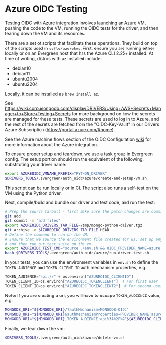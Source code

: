 # Azure OIDC Testing

Testing OIDC with Azure integration involves launching an Azure VM,
pushing the code to the VM, running the OIDC tests for the driver,
and then tearing down the VM and its resources.

There are a set of scripts that facilitate these operations.
They build on top of the scripts used in `csfle/azurekms`.
First, ensure you are running either locally or on an Evergreen host
that has the Azure CLI 2.25+ installed.  At time of writing, distros with `az` installed include:

- debian10
- debian11
- ubuntu2004
- ubuntu2204

Locally, it can be installed as `brew install az`.

See https://wiki.corp.mongodb.com/display/DRIVERS/Using+AWS+Secrets+Manager+to+Store+Testing+Secrets for more background
on how the secrets are managed for these tests.  These secrets are used to log in to Azure, and the 
rest of the secrets are fetched from the "OIDC-Key-Vault" in our Drivers Azure Subscription (https://portal.azure.com/#home).

See the Azure machine flows section of the OIDC Configuration [wiki](https://wiki.corp.mongodb.com/display/ENG/OIDC+Configuration#OIDCConfiguration-ServiceAccounts/ManagedIdentities/MachineFlows) for more information
about the Azure integration.

To ensure proper setup and teardown, we use a task group in Evergreen config.  The setup portion 
should run the equivalent of the following, substituting your driver name:

```bash
export AZUREOIDC_VMNAME_PREFIX="PYTHON_DRIVER"
$DRIVERS_TOOLS/.evergreen/auth_oidc/azure/create-and-setup-vm.sh
```

This script can be run locally or in CI.  The script also runs a self-test on the VM using the Python driver.

Next, compile/build and bundle our driver and test code, and run the test:

```bash
# Prep the source tarball - first make sure the patch changes are committed before using `git archive`.
git add .
git commit -m "add files"
export AZUREOIDC_DRIVERS_TAR_FILE=/tmp/mongo-python-driver.tgz
git archive -o $AZUREOIDC_DRIVERS_TAR_FILE HEAD
# Define the command to run on the VM.
# Ensure that we source the environment file created for us, set up any other variables we need,
# and then run our test suite on the vm.
export AZUREOIDC_TEST_CMD="source ./env.sh && OIDC_PROVIDER_NAME=azure ./.evergreen/run-mongodb-oidc-test.sh"
bash $DRIVERS_TOOLS/.evergreen/auth_oidc/azure/run-driver-test.sh
```

In your tests, you can use the environment variables in `env.sh` to define the `TOKEN_AUDIENCE` and `TOKEN_CLIENT_ID` 
auth mechanism properties, e.g.

```python
TOKEN_AUDIENCE="api://" + os.environ["AZUREOIDC_CLIENTID"]
TOKEN_CLIENT_ID=os.environ["AZUREOIDC_TOKENCLIENT"]  # For first user
TOKEN_CLIENT_ID=os.environ["AZUREOIDC_TOKENCLIENT2"]  # For second user
```

Note: If you are creating a uri, you will have to escape `TOKEN_AUDIENCE` value, e.g.

```bash
MONGODB_URI="${MONGODB_URI}/?authMechanism=MONGODB-OIDC"
MONGODB_URI="${MONGODB_URI}&authMechanismProperties=PROVIDER_NAME:azure"
MONGODB_URI="${MONGODB_URI},TOKEN_AUDIENCE:api%3A%2F%2F${AZUREOIDC_CLIENTID}"
```

Finally, we tear down the vm:

```bash
$DRIVERS_TOOLS/.evergreen/auth_oidc/azure/delete-vm.sh
```
